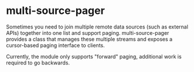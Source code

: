 # multi-source-pager

Sometimes you need to join multiple remote data sources (such as external APIs) together into one list and support paging. multi-source-pager provides a class that manages these multiple streams and exposes a cursor-based paging interface to clients.

Currently, the module only supports "forward" paging, additional work is required to go backwards.